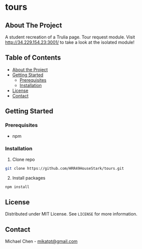 # tours

## About The Project
A student recreation of a Trulia page.
Tour request module.
Visit http://34.229.154.23:3001/ to take a look at the isolated module!

## Table of Contents

* [About the Project](#about-the-project)
* [Getting Started](#getting-started)
  * [Prerequisites](#prerequisites)
  * [Installation](#installation)
* [License](#license)
* [Contact](#contact)

## Getting Started

### Prerequisites
* npm

### Installation
1. Clone repo
```sh
git clone https://github.com/HRR49HouseStark/tours.git
```

2. Install packages
```sh
npm install
```

## License

Distributed under MIT License. See `LICENSE` for more information.

## Contact
Michael Chen - mikatpt@gmail.com